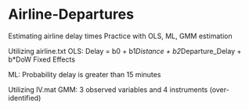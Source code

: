 # Airline-Departures

Estimating airline delay times
Practice with OLS, ML, GMM estimation

Utilizing airline.txt
OLS:
Delay = b0 + b1*Distance + b2*Departure_Delay + b*DoW Fixed Effects

ML:
Probability delay is greater than 15 minutes

Utilizing IV.mat
GMM:
3 observed variables and 4 instruments (over-identified)
